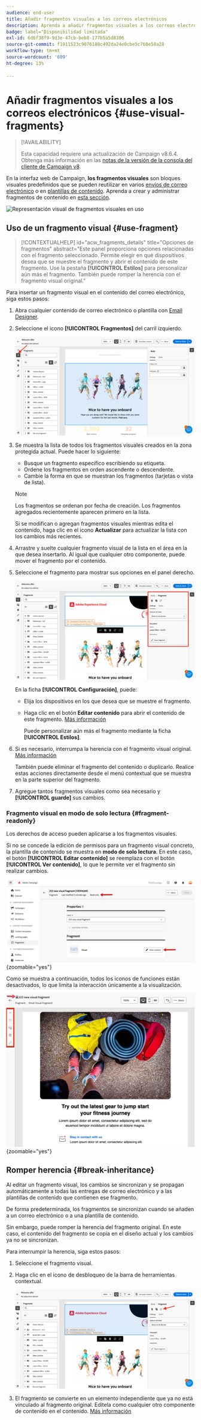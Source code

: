 ```yaml
---
audience: end-user
title: Añadir fragmentos visuales a los correos electrónicos
description: Aprenda a añadir fragmentos visuales a los correos electrónicos
badge: label="Disponibilidad limitada"
exl-id: 6d6f38f9-9d3e-47cb-beb8-177b5a5d8306
source-git-commit: f1911523c9076188c492da24e0cbe5c760e58a28
workflow-type: tm+mt
source-wordcount: '609'
ht-degree: 13%

---
```


# Añadir fragmentos visuales a los correos electrónicos {#use-visual-fragments}

>[!AVAILABILITY]
>
>Esta capacidad requiere una actualización de Campaign v8.6.4. Obtenga más información en las [notas de la versión de la consola del cliente de Campaign v8](https://experienceleague.adobe.com/es/docs/campaign/campaign-v8/releases/release-notes).

En la interfaz web de Campaign, **los fragmentos visuales** son bloques visuales predefinidos que se pueden reutilizar en varios [envíos de correo electrónico](../email/get-started-email-designer.md) o en [plantillas de contenido](../email/use-email-templates.md). Aprenda a crear y administrar fragmentos de contenido en [esta sección](fragments.md).

![Representación visual de fragmentos visuales en uso](assets/do-not-localize/fragments.gif)

## Uso de un fragmento visual {#use-fragment}

>[!CONTEXTUALHELP]
>id="acw_fragments_details"
>title="Opciones de fragmentos"
>abstract="Este panel proporciona opciones relacionadas con el fragmento seleccionado. Permite elegir en qué dispositivos desea que se muestre el fragmento y abrir el contenido de este fragmento. Use la pestaña **[!UICONTROL Estilos]** para personalizar aún más el fragmento. También puede romper la herencia con el fragmento visual original."

<!-- pas vu dans l'UI-->

Para insertar un fragmento visual en el contenido del correo electrónico, siga estos pasos:

1. Abra cualquier contenido de correo electrónico o plantilla con [Email Designer](../email/get-started-email-designer.md).

1. Seleccione el icono **[!UICONTROL Fragmentos]** del carril izquierdo.

   ![Captura de pantalla que muestra el icono Fragmentos en la interfaz de Designer de correo electrónico](assets/fragments-in-designer.png)

1. Se muestra la lista de todos los fragmentos visuales creados en la zona protegida actual. Puede hacer lo siguiente:

   * Busque un fragmento específico escribiendo su etiqueta.
   * Ordene los fragmentos en orden ascendente o descendente.
   * Cambie la forma en que se muestran los fragmentos (tarjetas o vista de lista).

   >[!NOTE]
   >
   >Los fragmentos se ordenan por fecha de creación. Los fragmentos agregados recientemente aparecen primero en la lista.

   Si se modifican o agregan fragmentos visuales mientras edita el contenido, haga clic en el icono **Actualizar** para actualizar la lista con los cambios más recientes.

1. Arrastre y suelte cualquier fragmento visual de la lista en el área en la que desea insertarlo. Al igual que cualquier otro componente, puede mover el fragmento por el contenido.

1. Seleccione el fragmento para mostrar sus opciones en el panel derecho.

   ![Captura de pantalla que muestra las opciones de fragmento en el panel derecho](assets/fragment-right-pane.png)

   En la ficha **[!UICONTROL Configuración]**, puede:

   * Elija los dispositivos en los que desea que se muestre el fragmento.
   * Haga clic en el botón **Editar contenido** para abrir el contenido de este fragmento. [Más información](../content/fragments.md#edit-fragments)

     Puede personalizar aún más el fragmento mediante la ficha **[!UICONTROL Estilos]**.

1. Si es necesario, interrumpa la herencia con el fragmento visual original. [Más información](#break-inheritance)

   También puede eliminar el fragmento del contenido o duplicarlo. Realice estas acciones directamente desde el menú contextual que se muestra en la parte superior del fragmento.

1. Agregue tantos fragmentos visuales como sea necesario y **[!UICONTROL guarde]** sus cambios.

### Fragmento visual en modo de solo lectura {#fragment-readonly}

Los derechos de acceso pueden aplicarse a los fragmentos visuales.

Si no se concede la edición de permisos para un fragmento visual concreto, la plantilla de contenido se muestra en **modo de solo lectura**. En este caso, el botón **[!UICONTROL Editar contenido]** se reemplaza con el botón **[!UICONTROL Ver contenido]**, lo que le permite ver el fragmento sin realizar cambios.

![Captura de pantalla que muestra un fragmento visual en modo de solo lectura](assets/fragment-readonly.png){zoomable="yes"}

Como se muestra a continuación, todos los iconos de funciones están desactivados, lo que limita la interacción únicamente a la visualización.

![Captura de pantalla que muestra iconos de funciones desactivadas en modo de solo lectura](assets/fragment-readonly-view.png){zoomable="yes"}

## Romper herencia {#break-inheritance}

Al editar un fragmento visual, los cambios se sincronizan y se propagan automáticamente a todas las entregas de correo electrónico y a las plantillas de contenido que contienen ese fragmento.

De forma predeterminada, los fragmentos se sincronizan cuando se añaden a un correo electrónico o a una plantilla de contenido.

Sin embargo, puede romper la herencia del fragmento original. En este caso, el contenido del fragmento se copia en el diseño actual y los cambios ya no se sincronizan.

Para interrumpir la herencia, siga estos pasos:

1. Seleccione el fragmento visual.

1. Haga clic en el icono de desbloqueo de la barra de herramientas contextual.

   ![Captura de pantalla que muestra el icono de desbloqueo para romper la herencia](assets/fragment-break-inheritance.png)

1. El fragmento se convierte en un elemento independiente que ya no está vinculado al fragmento original. Edítela como cualquier otro componente de contenido en el contenido. [Más información](../email/content-components.md)